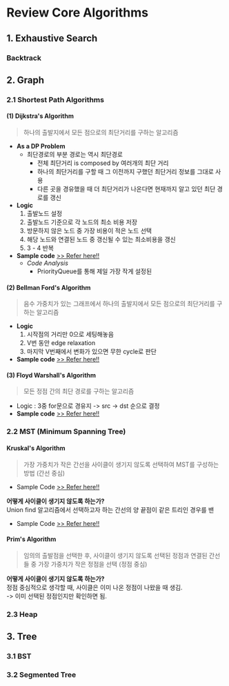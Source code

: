 # Review Core Algorithms

## 1. Exhaustive Search
### Backtrack

## 2. Graph
### 2.1 Shortest Path Algorithms
#### (1) Dijkstra's Algorithm
> 하나의 출발지에서 모든 점으로의 최단거리를 구하는 알고리즘
- **As a DP Problem**
  - 최단경로의 부분 경로는 역시 최단경로
    - 전체 최단거리 is composed by 여러개의 최단 거리
    - 하나의 최단거리를 구할 때 그 이전까지 구했던 최단거리 정보를 그대로 사용
    - 다른 곳을 경유했을 때 더 최단거리가 나온다면 현재까지 알고 있던 최단 경로를 갱신
- **Logic**
  1. 출발노드 설정
  2. 출발노드 기준으로 각 노드의 최소 비용 저장
  3. 방문하지 않은 노드 중 가장 비용이 적은 노드 선택
  4. 해당 노드와 연결된 노드 중 갱신될 수 있는 최소비용을 갱신
  5. 3 - 4 반복
- **Sample code** [>> Refer here!!](./SampleCode/Dijkstra.java)
  - _Code Analysis_
    - PriorityQueue를 통해 제일 가장 작게 설정된 

#### (2) Bellman Ford's Algorithm
> 음수 가중치가 있는 그래프에서 하나의 출발지에서 모든 점으로의 최단거리를 구하는 알고리즘
- **Logic**
  1. 시작점의 거리만 0으로 세팅해놓음
  2. V번 동안 edge relaxation
  3. 마지막 V번째에서 변화가 있으면 무한 cycle로 판단
- **Sample code** [>> Refer here!!](./SampleCode/BellmanFord.java)

#### (3) Floyd Warshall's Algorithm
> 모든 정점 간의 최단 경로를 구하는 알고리즘
- Logic : 3중 for문으로 경유지 -> src -> dst 순으로 결정
- **Sample code** [>> Refer here!!](./SampleCode/FloydWarshall.java)


### 2.2 MST (Minimum Spanning Tree)
#### Kruskal's Algorithm
> 가장 가중치가 작은 간선을 사이클이 생기지 않도록 선택하여 MST를 구성하는 방법 (간선 중심)
- Sample Code [>> Refer here!!](./SampleCode/Prim.java)

**어떻게 사이클이 생기지 않도록 하는가?<br>**
Union find 알고리즘에서 선택하고자 하는 간선의 양 끝점이 같은 트리인 경우를 밴
- Sample Code [>> Refer here!!](./SampleCode/Prim.java)

#### Prim's Algorithm
> 임의의 출발점을 선택한 후, 사이클이 생기지 않도록 선택된 정점과 연결된 간선들 중 가장 가중치가 작은 정점을 선택 (정점 중심)

**어떻게 사이클이 생기지 않도록 하는가?<br>**
정점 중심적으로 생각할 때, 사이클은 이미 나온 정점이 나왔을 때 생김.<br>
-> 이미 선택된 정점인지만 확인하면 됨.


### 2.3 Heap


## 3. Tree
### 3.1 BST

### 3.2 Segmented Tree

## 